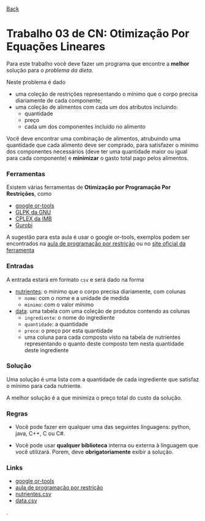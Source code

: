 [Back](../../../)

# Trabalho 03 de CN: Otimização Por Equações Lineares

Para este trabalho você deve fazer um programa que encontre a **melhor** solução para o _problema da dieta_.

Neste problema é dado

- uma coleção de restrições representando o mínimo que o corpo precisa diariamente de cada componente;
- uma coleção de alimentos com cada um dos atributos incluindo:
  - quantidade
  - preço
  - cada um dos componentes incluído no alimento

Você deve encontrar uma combinação de alimentos, atrubuindo uma quantidade que cada alimento deve ser comprado, para satisfazer o mínimo dos componentes necessários (deve ter uma quantidade maior ou igual para cada componente) e **minimizar** o gasto total pago pelos alimentos.

### Ferramentas

Existem várias ferramentas de **Otimização por Programação Por Restrições**, como

- [google or-tools](https://developers.google.com/optimization)
- [GLPK da GNU](https://www.gnu.org/software/glpk/)
- [CPLEX da IMB](https://www.ibm.com/analytics/cplex-optimizer)
- [Gurobi](https://www.gurobi.com/)

A sugestão para esta aula é usar o google or-tools, exemplos podem ser encontrados na [aula de programação por restrição](https://github.com/viniciusdenovaes/Unip222CN/tree/master/aulaORTools) ou no [site oficial da ferramenta](https://developers.google.com/optimization)

### Entradas

A entrada estará em formato `csv` e será dado na forma

- [nutrientes](https://raw.githubusercontent.com/viniciusdenovaes/Unip222CN/master/aulaORTools/trabalho/nutrientes.csv): o mínimo que o corpo precisa diariamente, com colunas
  - `nome`: com o nome e a unidade de medida
  - `minimo`: com o valor mínimo
- [data](https://raw.githubusercontent.com/viniciusdenovaes/Unip222CN/master/aulaORTools/trabalho/data.csv): uma tabela com uma coleção de produtos contendo as colunas
  - `ingrediente`: o nome do ingrediente
  - `quantidade`: a quantidade
  - `preco`: o preço por esta quantidade
  - uma coluna para cada composto visto na tabela de nutrientes representando o quanto deste composto tem nesta quantidade deste ingrediente

### Solução

Uma solução é uma lista com a quantidade de cada ingrediente que satisfaz o mínimo para cada nutriente.

A melhor solução é a que minimiza o preço total do custo da solução.

### Regras

- Você pode fazer em qualquer uma das seguintes linguagens: python, java, C++, C ou C#.

- Você pode usar **qualquer biblioteca** interna ou externa à linguagem que você utilizará. Porem, deve **obrigatoriamente** exibir a solução.

### Links

- [google or-tools](https://developers.google.com/optimization)
- [aula de programação por restrição](https://github.com/viniciusdenovaes/Unip222CN/tree/master/aulaORTools)
- [nutrientes.csv](https://raw.githubusercontent.com/viniciusdenovaes/Unip222CN/master/aulaORTools/trabalho/nutrientes.csv)
- [data.csv](https://raw.githubusercontent.com/viniciusdenovaes/Unip222CN/master/aulaORTools/trabalho/data.csv)

.
